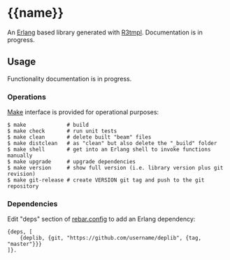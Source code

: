 # {{name}}

An [Erlang] based library generated with [R3tmpl]. Documentation is in progress.

## Usage

Functionality documentation is in progress.

### Operations

[Make] interface is provided for operational purposes:

```
$ make             # build
$ make check       # run unit tests
$ make clean       # delete built "beam" files
$ make distclean   # as "clean" but also delete the "_build" folder
$ make shell       # get into an Erlang shell to invoke functions manually
$ make upgrade     # upgrade dependencies
$ make version     # show full version (i.e. library version plus git revision)
$ make git-release # create VERSION git tag and push to the git repository
```

### Dependencies

Edit "deps" section of [rebar.config] to add an Erlang dependency:

```
{deps, [
    {deplib, {git, "https://github.com/username/deplib", {tag, "master"}}}
]}.
```

<!-- Links -->

[Erlang]: http://erlang.org
[R3tmpl]: https://github.com/aialferov/r3tmpl
[Make]: https://www.gnu.org/software/make
[rebar.config]: rebar.config
